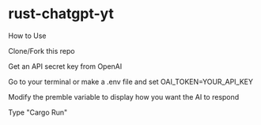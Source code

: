 # rust-chatgpt-yt

How to Use

Clone/Fork this repo

Get an API secret key from OpenAI

Go to your terminal or make a .env file and set OAI_TOKEN=YOUR_API_KEY

Modify the premble variable to display how you want the AI to respond

Type "Cargo Run"

